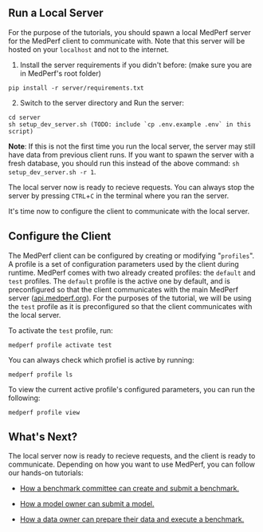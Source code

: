 ## Run a Local Server

For the purpose of the tutorials, you should spawn a local MedPerf server for the MedPerf client to communicate with. Note that this server will be hosted on your `localhost` and not to the internet.

1. Install the server requirements if you didn't before: (make sure you are in MedPerf's root folder)

```
pip install -r server/requirements.txt
```

2. Switch to the server directory and Run the server:

```
cd server
sh setup_dev_server.sh (TODO: include `cp .env.example .env` in this script)
```

**Note**: If this is not the first time you run the local server, the server may still have data from previous client runs. If you want to spawn the server with a fresh database, you should run this instead of the above command: `sh setup_dev_server.sh -r 1`.

The local server now is ready to recieve requests. You can always stop the server by pressing `CTRL`+`C` in the terminal where you ran the server.

It's time now to configure the client to communicate with the local server.

## Configure the Client

The MedPerf client can be configured by creating or modifying "`profiles`". A profile is a set of configuration parameters used by the client during runtime. MedPerf comes with two already created profiles: the `default` and `test` profiles. The `default` profile is the active one by default, and is preconfigured so that the client communicates with the main MedPerf server ([api.medperf.org](api.medperf.org)). For the purposes of the tutorial, we will be using the `test` profile as it is preconfigured so that the client communicates with the local server.

To activate the `test` profile, run:

```
medperf profile activate test
```

You can always check which profiel is active by running:

```
medperf profile ls
```

To view the current active profile's configured parameters, you can run the following:

```
medperf profile view
```

## What's Next?

The local server now is ready to recieve requests, and the client is ready to communicate. Depending on how you want to use MedPerf, you can follow our hands-on tutorials:

- [How a benchmark committee can create and submit a benchmark.](benchmark_owner_demo.md)

- [How a model owner can submit a model.](model_owner_demo.md)

- [How a data owner can prepare their data and execute a benchmark.](data_owner_demo.md)
